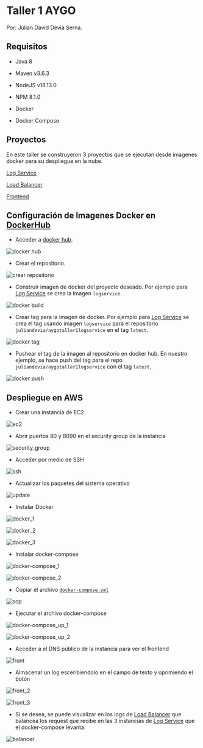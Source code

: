 # Taller 1 AYGO

Por: Julian David Devia Serna.

## Requisitos

- Java 8

- Maven v3.6.3

- NodeJS v16.13.0

- NPM 8.1.0

- Docker

- Docker Compose

## Proyectos

En este taller se construyeron 3 proyectos que se ejecutan desde imagenes docker para su despliegue en la nube.

[Log Service](LogService/README.md)

[Load Balancer](LoadBalancer/README.md)

[Frontend](log_front/README.md)

## Configuración de Imagenes Docker en [DockerHub](https://hub.docker.com/)

- Acceder a [docker hub](https://hub.docker.com).

![docker hub](images/docker/docker_hub.png)

- Crear el repositorio.

![crear repositorio](images/docker/create_repo.png)

- Construir imagen de docker del proyecto deseado. Por ejemplo para [Log Service](LogService/README.md) se crea la imagen `logservice`.

![docker build](images/docker/docker_build.png)

- Crear tag para la imagen de docker. Por ejemplo para [Log Service](LogService/README.md) se crea el tag usando imagen `logservice` para el repositorio `juliandevia/aygotaller1logservice` en el tag `latest`.

![docker tag](images/docker/docker_tag.png)

- Pushear el tag de la imagen al repositorio en docker hub. En nuestro ejemplo, se hace push del tag para el repo `juliandevia/aygotaller1logservice` con el tag `latest`.

![docker push](images/docker/docker_push.png)

## Despliegue en AWS

- Crear una instancia de EC2

![ec2](images/aws/ec2.png)

- Abrir puertos 80 y 8090 en el security group de la instancia

![security_group](images/aws/security_group.png)

- Acceder por medio de SSH

![ssh](images/aws/ssh.png)

- Actualizar los paquetes del sistema operativo

![update](images/aws/update.png)

- Instalar Docker

![docker_1](images/aws/docker.png)

![docker_2](images/aws/docker_2.png)

![docker_3](images/aws/docker_3.png)

- Instalar docker-compose

![docker-compose_1](images/aws/docker-compose.png)

![docker-compose_2](images/aws/docker-compose_2.png)

- Copiar el archivo [`docker-compose.yml`](docker-compose.yml)

![scp](images/aws/scp.png)

- Ejecutar el archivo docker-compose

![docker-compose_up_1](images/aws/docker-compose_up.png)

![docker-compose_up_2](images/aws/docker-compose_up_2.png)

- Acceder a el DNS público de la instancia para ver el frontend

![front](images/aws/front.png)

- Almacenar un log esceribiendolo en el campo de texto y oprimiendo el botón

![front_2](images/aws/front_2.png)

![front_3](images/aws/front_3.png)

- Si se desea, se puede visualizar en los logs de [Load Balancer](LoadBalancer/README.md) que balancea los request que recibe en las 3 instancias de [Log Service](LogService/README.md) que el docker-compose levanta.

![balancer](images/aws/balancer.png)
